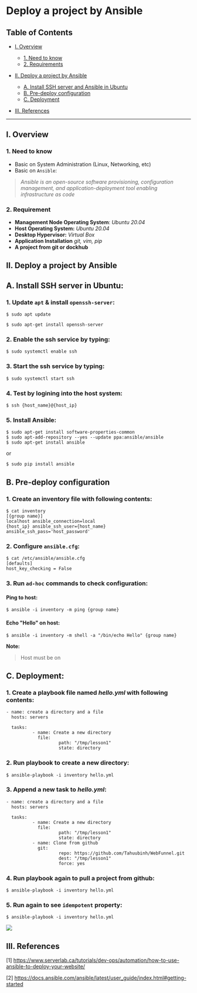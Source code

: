 # **Deploy a project by Ansible**
## **Table of Contents**

- [I. Overview ](#overview)   
   - [1. Need to know](#need_to_know)           
   - [2. Requirements](#requirements) 

- [II. Deploy a project by Ansible](#deploy)  
   - [A. Install SSH server and Ansible in Ubuntu](#ssh)     
   - [B. Pre-deploy configuration](#pre_deploy_conf)   
   - [C. Deployment](#deployment)   

- [III. References](#refs)         
----  

## I. Overview
<a name='overview'></a >  

### 1. Need to know
<a name='need_to_know'></a >  

- Basic on System Administration (Linux, Networking, etc)
- Basic on `Ansible`:
> *Ansible is an open-source software provisioning, configuration management, and application-deployment tool enabling infrastructure as code*

### 2. Requirement
<a name='requirement'></a >  

- **Management Node Operating System**: *Ubuntu 20.04*
- **Host Operating System:** *Ubuntu 20.04*
- **Desktop Hypervisor:** *Virtual Box*
- **Application Installation** *git, vim, pip*
- **A project from git or dockhub**

## II. Deploy a project by Ansible
<a name='deploy'></a >  

## **A. Install SSH server in Ubuntu**:
<a name='ssh'></a > 

### 1. Update `apt` & install `openssh-server`:

```
$ sudo apt update

$ sudo apt-get install openssh-server
```

### 2. Enable the ssh service by typing:

```
$ sudo systemctl enable ssh
```

### 3. Start the ssh service by typing:
```
$ sudo systemctl start ssh
```

### 4. Test by logining into the host system:

```
$ ssh {host_name}@{host_ip}
```
### 5. Install Ansible:
```
$ sudo apt-get install software-properties-common
$ sudo apt-add-repository --yes --update ppa:ansible/ansible
$ sudo apt-get install ansible
```

or

```
$ sudo pip install ansible
```

## **B. Pre-deploy configuration**
<a name='pre_deploy_conf'></a > 


### 1. Create an inventory file with following contents:

```
$ cat inventory
[{group name}]
localhost ansible_connection=local
{host_ip} ansible_ssh_user={host_name} ansible_ssh_pass='host_password'
```

### 2. Configure `ansible.cfg`:
```
$ cat /etc/ansible/ansible.cfg
[defaults]
host_key_checking = False
```

### 3. Run `ad-hoc` commands to check configuration:
#### Ping to host:

```
$ ansible -i inventory -m ping {group name}
```
#### Echo "Hello" on host:
```
$ ansible -i inventory -m shell -a "/bin/echo Hello" {group name}
```

**Note:**
>  Host must be on 

## **C. Deployment**:
<a name='deployment'></a > 

### 1. Create a playbook file named *hello.yml* with following contents:
```
- name: create a directory and a file
  hosts: servers

  tasks:
          - name: Create a new directory
            file:
                    path: "/tmp/lesson1"
                    state: directory
```

### 2. Run playbook to create a new directory:
```
$ ansible-playbook -i inventory hello.yml
```

### 3. Append a new task to *hello.yml*:
```
- name: create a directory and a file
  hosts: servers

  tasks:
          - name: Create a new directory
            file:
                    path: "/tmp/lesson1"
                    state: directory
          - name: Clone from github
            git:
                    repo: https://github.com/Tahuubinh/WebFunnel.git
                    dest: "/tmp/lesson1"
                    force: yes
```

### 4. Run playbook again to pull a project from github:
```
$ ansible-playbook -i inventory hello.yml
```

### 5. Run again to see `idempotent` property:

```
$ ansible-playbook -i inventory hello.yml
```

<img src="./imgs/Login.png">



## III. References
<a name='refs'></a >  

[1] https://www.serverlab.ca/tutorials/dev-ops/automation/how-to-use-ansible-to-deploy-your-website/
 
[2] https://docs.ansible.com/ansible/latest/user_guide/index.html#getting-started
